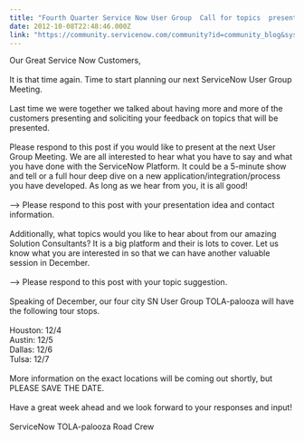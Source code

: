 ```yaml
---
title: "Fourth Quarter Service Now User Group  Call for topics  presenters"
date: 2012-10-08T22:48:46.000Z
link: "https://community.servicenow.com/community?id=community_blog&sys_id=e91eee2ddbd0dbc01dcaf3231f9619ad"
---
```

<p>Our Great Service Now Customers,<br /><br />It is that time again. Time to start planning our next ServiceNow User Group Meeting.<br /><br />Last time we were together we talked about having more and more of the customers presenting and soliciting your feedback on topics that will be presented.<br /><br />Please respond to this post if you would like to present at the next User Group Meeting. We are all interested to hear what you have to say and what you have done with the ServiceNow Platform. It could be a 5-minute show and tell or a full hour deep dive on a new application/integration/process you have developed. As long as we hear from you, it is all good!<br /><br />--&gt; Please respond to this post with your presentation idea and contact information.<br /><br />Additionally, what topics would you like to hear about from our amazing Solution Consultants? It is a big platform and their is lots to cover. Let us know what you are interested in so that we can have another valuable session in December.<br /><br />--&gt; Please respond to this post with your topic suggestion.<br /><br />Speaking of December, our four city SN User Group TOLA-palooza will have the following tour stops.<br /><br />Houston: 12/4<br />Austin: 12/5 <br />Dallas: 12/6<br />Tulsa: 12/7<br /><br />More information on the exact locations will be coming out shortly, but PLEASE SAVE THE DATE.<br /><br />Have a great week ahead and we look forward to your responses and input!<br /><br />ServiceNow TOLA-palooza Road Crew</p>